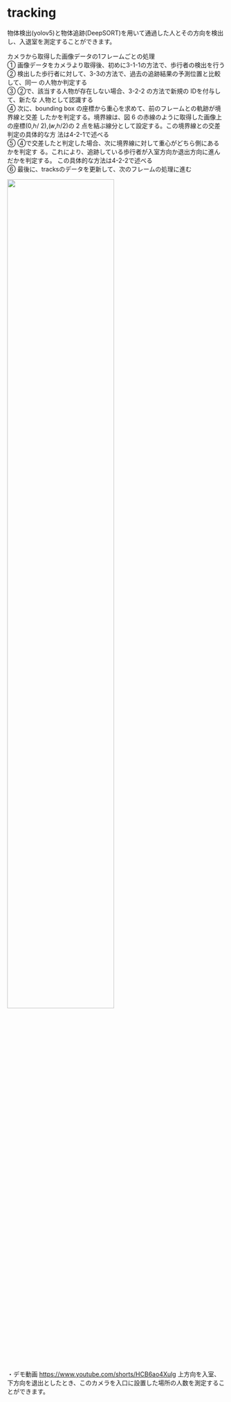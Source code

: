 # tracking
物体検出(yolov5)と物体追跡(DeepSORT)を用いて通過した人とその方向を検出し、入退室を測定することができます。

カメラから取得した画像データの1フレームごとの処理<br>
① 画像データをカメラより取得後、初めに3-1-1の方法で、歩行者の検出を行う <br>
② 検出した歩行者に対して、3-3の方法で、過去の追跡結果の予測位置と比較して、同一
の人物か判定する<br>
③ ②で、該当する人物が存在しない場合、3-2-2 の方法で新規の IDを付与して、新たな
人物として認識する<br> 
④ 次に、bounding box の座標から重心を求めて、前のフレームとの軌跡が境界線と交差
したかを判定する。境界線は、図 6 の赤線のように取得した画像上の座標(0,ℎ/
 2),(𝑤,ℎ/2)の 2 点を結ぶ線分として設定する。この境界線との交差判定の具体的な方
法は4-2-1で述べる<br>
⑤ ④で交差したと判定した場合、次に境界線に対して重心がどちら側にあるかを判定す
る。これにより、追跡している歩行者が入室方向か退出方向に進んだかを判定する。
この具体的な方法は4-2-2で述べる<br>
⑥ 最後に、tracksのデータを更新して、次のフレームの処理に進む<br>

<img src="https://github.com/RyuseiShihara/tracking/assets/69947656/1e04af8b-dfaa-4b9b-80e0-edd97484f12f" width="70%">


・デモ動画
https://www.youtube.com/shorts/HCB6ao4Xulg
上方向を入室、下方向を退出としたとき、このカメラを入口に設置した場所の人数を測定することができます。
